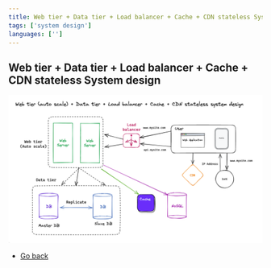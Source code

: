 ```yaml
---
title: Web tier + Data tier + Load balancer + Cache + CDN stateless System design
tags: ['system design']
languages: ['']
---
```

## Web tier + Data tier + Load balancer + Cache + CDN stateless System design


![Web tier + Data tier + Load balancer + Cache + CDN stateless System design](./14-web-tier-data-tier-load-balancer-cache-cdn-stateless-system-design.png)

* [Go back](../readme.md)